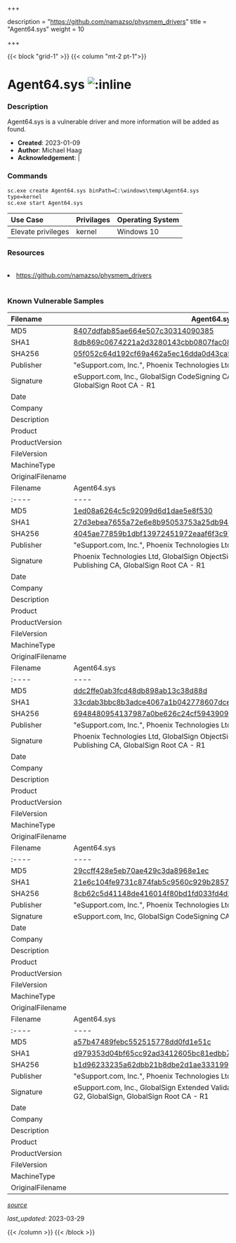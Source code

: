 +++

description = "https://github.com/namazso/physmem_drivers"
title = "Agent64.sys"
weight = 10

+++


{{< block "grid-1" >}}
{{< column "mt-2 pt-1">}}


# Agent64.sys ![:inline](/images/twitter_verified.png) 


### Description

Agent64.sys is a vulnerable driver and more information will be added as found.

- **Created**: 2023-01-09
- **Author**: Michael Haag
- **Acknowledgement**:  | [](https://twitter.com/)

### Commands

```
sc.exe create Agent64.sys binPath=C:\windows\temp\Agent64.sys type=kernel
sc.exe start Agent64.sys
```

| Use Case | Privilages | Operating System | 
|:---- | ---- | ---- |
| Elevate privileges | kernel | Windows 10 |

### Resources
<br>
<li><a href=" https://github.com/namazso/physmem_drivers"> https://github.com/namazso/physmem_drivers</a></li>
<br>

### Known Vulnerable Samples

| Filename | Agent64.sys |
|:---- | ---- | 
| MD5 | <a href="https://www.virustotal.com/gui/file/8407ddfab85ae664e507c30314090385">8407ddfab85ae664e507c30314090385</a> |
| SHA1 | <a href="https://www.virustotal.com/gui/file/8db869c0674221a2d3280143cbb0807fac08e0cc">8db869c0674221a2d3280143cbb0807fac08e0cc</a> |
| SHA256 | <a href="https://www.virustotal.com/gui/file/05f052c64d192cf69a462a5ec16dda0d43ca5d0245900c9fcb9201685a2e7748">05f052c64d192cf69a462a5ec16dda0d43ca5d0245900c9fcb9201685a2e7748</a> |
| Publisher | &#34;eSupport.com, Inc.&#34;, Phoenix Technologies Ltd, &#34;eSupport.com, Inc&#34;  |
| Signature | eSupport.com, Inc., GlobalSign CodeSigning CA - SHA256 - G2, GlobalSign, GlobalSign Root CA - R1   |
| Date |  |
| Company |  |
| Description |  |
| Product |  |
| ProductVersion |  |
| FileVersion |  |
| MachineType |  |
| OriginalFilename |  |
| Filename | Agent64.sys |
|:---- | ---- | 
| MD5 | <a href="https://www.virustotal.com/gui/file/1ed08a6264c5c92099d6d1dae5e8f530">1ed08a6264c5c92099d6d1dae5e8f530</a> |
| SHA1 | <a href="https://www.virustotal.com/gui/file/27d3ebea7655a72e6e8b95053753a25db944ec0f">27d3ebea7655a72e6e8b95053753a25db944ec0f</a> |
| SHA256 | <a href="https://www.virustotal.com/gui/file/4045ae77859b1dbf13972451972eaaf6f3c97bea423e9e78f1c2f14330cd47ca">4045ae77859b1dbf13972451972eaaf6f3c97bea423e9e78f1c2f14330cd47ca</a> |
| Publisher | &#34;eSupport.com, Inc.&#34;, Phoenix Technologies Ltd, &#34;eSupport.com, Inc&#34;  |
| Signature | Phoenix Technologies Ltd, GlobalSign ObjectSign CA, GlobalSign Primary Object Publishing CA, GlobalSign Root CA - R1   |
| Date |  |
| Company |  |
| Description |  |
| Product |  |
| ProductVersion |  |
| FileVersion |  |
| MachineType |  |
| OriginalFilename |  |
| Filename | Agent64.sys |
|:---- | ---- | 
| MD5 | <a href="https://www.virustotal.com/gui/file/ddc2ffe0ab3fcd48db898ab13c38d88d">ddc2ffe0ab3fcd48db898ab13c38d88d</a> |
| SHA1 | <a href="https://www.virustotal.com/gui/file/33cdab3bbc8b3adce4067a1b042778607dce2acd">33cdab3bbc8b3adce4067a1b042778607dce2acd</a> |
| SHA256 | <a href="https://www.virustotal.com/gui/file/6948480954137987a0be626c24cf594390960242cd75f094cd6aaa5c2e7a54fa">6948480954137987a0be626c24cf594390960242cd75f094cd6aaa5c2e7a54fa</a> |
| Publisher | &#34;eSupport.com, Inc.&#34;, Phoenix Technologies Ltd, &#34;eSupport.com, Inc&#34;  |
| Signature | Phoenix Technologies Ltd, GlobalSign ObjectSign CA, GlobalSign Primary Object Publishing CA, GlobalSign Root CA - R1   |
| Date |  |
| Company |  |
| Description |  |
| Product |  |
| ProductVersion |  |
| FileVersion |  |
| MachineType |  |
| OriginalFilename |  |
| Filename | Agent64.sys |
|:---- | ---- | 
| MD5 | <a href="https://www.virustotal.com/gui/file/29ccff428e5eb70ae429c3da8968e1ec">29ccff428e5eb70ae429c3da8968e1ec</a> |
| SHA1 | <a href="https://www.virustotal.com/gui/file/21e6c104fe9731c874fab5c9560c929b2857b918">21e6c104fe9731c874fab5c9560c929b2857b918</a> |
| SHA256 | <a href="https://www.virustotal.com/gui/file/8cb62c5d41148de416014f80bd1fd033fd4d2bd504cb05b90eeb6992a382d58f">8cb62c5d41148de416014f80bd1fd033fd4d2bd504cb05b90eeb6992a382d58f</a> |
| Publisher | &#34;eSupport.com, Inc.&#34;, Phoenix Technologies Ltd, &#34;eSupport.com, Inc&#34;  |
| Signature | eSupport.com, Inc, GlobalSign CodeSigning CA - G2, GlobalSign Root CA - R1   |
| Date |  |
| Company |  |
| Description |  |
| Product |  |
| ProductVersion |  |
| FileVersion |  |
| MachineType |  |
| OriginalFilename |  |
| Filename | Agent64.sys |
|:---- | ---- | 
| MD5 | <a href="https://www.virustotal.com/gui/file/a57b47489febc552515778dd0fd1e51c">a57b47489febc552515778dd0fd1e51c</a> |
| SHA1 | <a href="https://www.virustotal.com/gui/file/d979353d04bf65cc92ad3412605bc81edbb75ec2">d979353d04bf65cc92ad3412605bc81edbb75ec2</a> |
| SHA256 | <a href="https://www.virustotal.com/gui/file/b1d96233235a62dbb21b8dbe2d1ae333199669f67664b107bff1ad49b41d9414">b1d96233235a62dbb21b8dbe2d1ae333199669f67664b107bff1ad49b41d9414</a> |
| Publisher | &#34;eSupport.com, Inc.&#34;, Phoenix Technologies Ltd, &#34;eSupport.com, Inc&#34;  |
| Signature | eSupport.com, Inc., GlobalSign Extended Validation CodeSigning CA - SHA256 - G2, GlobalSign, GlobalSign Root CA - R1   |
| Date |  |
| Company |  |
| Description |  |
| Product |  |
| ProductVersion |  |
| FileVersion |  |
| MachineType |  |
| OriginalFilename |  |



[*source*](https://github.com/magicsword-io/LOLDrivers/tree/main/yaml/agent64.sys.yml)

*last_updated:* 2023-03-29








{{< /column >}}
{{< /block >}}
